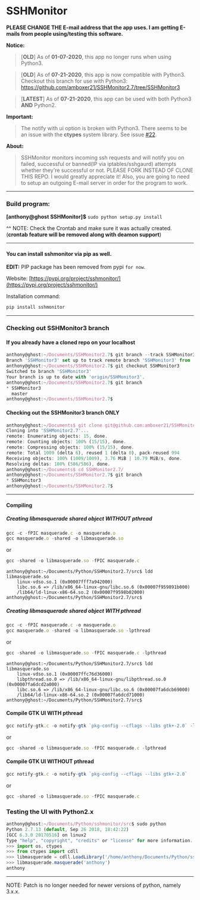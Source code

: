 # SSHMonitor

**PLEASE CHANGE THE E-mail address that the app uses. I am getting E-mails from people using/testing this software.**

**Notice:**
>[**OLD**] As of **01-07-2020**, this app no longer runs when using Python3.

>[**OLD**] As of **07-21-2020**, this app is now compatible with Python3. Checkout this branch for use with Python3: https://github.com/amboxer21/SSHMonitor2.7/tree/SSHMonitor3 

>[**LATEST**] As of **07-21-2020**, this app can be used with both Python3 **AND** Python2.

**Important:**
> The notify with ui option is broken with Python3. There seems to be an issue with the **ctypes** system library. See issue [#22](https://github.com/amboxer21/SSHMonitor/issues/22).

**About:**
>SSHMonitor monitors incoming ssh requests and will notify you on failed, successful or banned(IP via iptables/sshgaurd) attempts whether they're successful or not. PLEASE FORK INSTEAD OF CLONE THIS REPO. I would greatly appreciate it! Also, you are going to need to setup an outgoing E-mail server in order for the program to work.


***

### Build program:

  **[anthony@ghost SSHMonitor]$** `sudo python setup.py install`

^^ NOTE: Check the Crontab and make sure it was actually created. (**crontab feature will be removed along with deamon support**)

***

#### You can install sshmonitor via pip as well.

**EDIT:** PIP package has been removed from pypi `for now`.

Website:
[https://pypi.org/project/sshmonitor/](https://pypi.org/project/sshmonitor/)

Installation command:
```python
pip install sshmonitor
```

***

### Checking out SSHMonitor3 branch

#### If you already have a cloned repo on your localhost
```javascript
anthony@ghost:~/Documents/SSHMonitor2.7$ git branch --track SSHMonitor3 origin/SSHMonitor3
Branch 'SSHMonitor3' set up to track remote branch 'SSHMonitor3' from 'origin'.
anthony@ghost:~/Documents/SSHMonitor2.7$ git checkout SSHMonitor3
Switched to branch 'SSHMonitor3'
Your branch is up to date with 'origin/SSHMonitor3'.
anthony@ghost:~/Documents/SSHMonitor2.7$ git branch
* SSHMonitor3
  master
anthony@ghost:~/Documents/SSHMonitor2.7$ 
```

#### Checking out the SSHMonitor3 branch **ONLY** 

```javascript
anthony@ghost:~/Documents$ git clone git@github.com:amboxer21/SSHMonitor2.7.git -bSSHMonitor3
Cloning into 'SSHMonitor2.7'...
remote: Enumerating objects: 15, done.
remote: Counting objects: 100% (15/15), done.
remote: Compressing objects: 100% (15/15), done.
remote: Total 1009 (delta 6), reused 1 (delta 0), pack-reused 994
Receiving objects: 100% (1009/1009), 3.76 MiB | 10.79 MiB/s, done.
Resolving deltas: 100% (586/586), done.
anthony@ghost:~/Documents$ cd SSHMonitor2.7/
anthony@ghost:~/Documents/SSHMonitor2.7$ git branch
* SSHMonitor3
anthony@ghost:~/Documents/SSHMonitor2.7$
```

***

#### Compiling

##### Creating libmasquerade shared object WITHOUT pthread

```javascript
gcc -c -fPIC masquerade.c -o masquerade.o
gcc masquerade.o -shared -o libmasquerade.so
```

or 

```javascript
gcc -shared -o libmasquerade.so -fPIC masquerade.c
```

```
anthony@ghost:~/Documents/Python/SSHMonitor2.7/src$ ldd libmasquerade.so
	linux-vdso.so.1 (0x00007fff7a942000)
	libc.so.6 => /lib/x86_64-linux-gnu/libc.so.6 (0x00007f959891b000)
	/lib64/ld-linux-x86-64.so.2 (0x00007f9598b02000)
anthony@ghost:~/Documents/Python/SSHMonitor2.7/src$
```

##### Creating libmasquerade shared object WITH pthread

```javascript
gcc -c -fPIC masquerade.c -o masquerade.o
gcc masquerade.o -shared -o libmasquerade.so -lpthread
```

or

```javascript
gcc -shared -o libmasquerade.so -fPIC masquerade.c -lpthread
```

```
anthony@ghost:~/Documents/Python/SSHMonitor2.7/src$ ldd libmasquerade.so
	linux-vdso.so.1 (0x00007ffc76d36000)
	libpthread.so.0 => /lib/x86_64-linux-gnu/libpthread.so.0 (0x00007fa6dcd2a000)
	libc.so.6 => /lib/x86_64-linux-gnu/libc.so.6 (0x00007fa6dcb69000)
	/lib64/ld-linux-x86-64.so.2 (0x00007fa6dcd71000)
anthony@ghost:~/Documents/Python/SSHMonitor2.7/src$
```

#### Compile GTK UI WITH pthread
```javascript
gcc notify-gtk.c -o notify-gtk `pkg-config --cflags --libs gtk+-2.0` -lpthread
```

or

```javascript
gcc -shared -o libmasquerade.so -fPIC masquerade.c -lpthread
```

#### Compile GTK UI WITHOUT pthread
```javascript
gcc notify-gtk.c -o notify-gtk `pkg-config --cflags --libs gtk+-2.0`
```

or

```javascript
gcc -shared -o libmasquerade.so -fPIC masquerade.c
```

### Testing the UI with Python2.x
```javascript
anthony@ghost:~/Documents/Python/sshmonitor/src$ sudo python
Python 2.7.13 (default, Sep 26 2018, 18:42:22) 
[GCC 6.3.0 20170516] on linux2
Type "help", "copyright", "credits" or "license" for more information.
>>> import os, ctypes
>>> from ctypes import cdll
>>> libmasquerade = cdll.LoadLibrary('/home/anthony/Documents/Python/sshmonitor/src/libmasquerade.so')
>>> libmasquerade.masquerade('anthony')
anthony
```

***

NOTE: Patch is no longer needed for newer versions of python, namely 3.x.x.
